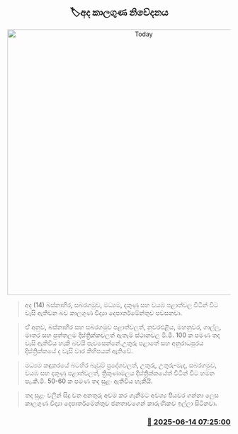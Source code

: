 <p align='center'><b><h2 align='center' title='Today's weather forecast'>🏷අද කාලගුණ නිවේදනය</h2></b></p>
<p align='center'><img src='https://helakuru.sgp1.cdn.digitaloceanspaces.com/esana/images/lib/weather-thumb-new-1[1].jpg' width='600' alt='Today's weather forecast'></p>

> අද (14) බස්නාහිර, සබරගමුව, මධ්‍යම, දකුණු සහ වයඹ පළාත්වල විටින් විට වැසි ඇතිවන බව කාලගුණ විද්‍යා දෙපාර්තමේන්තුව පවසනවා.

> ඒ් අනුව, බස්නාහිර සහ සබරගමුව පළාත්වලත්, නුවරඑළිය, මහනුවර, ගාල්ල, මාතර සහ පුත්තලම දිස්ත්‍රික්කවලත් ඇතැම් ස්ථානවල මි.මී. 100 ක පමණ තද වැසි ඇතිවිය හැකි බවයි පැවසෙන්නේ.‍උතුරු පළාතේ සහ අනුරාධපුරය දිස්ත්‍රික්කයේ ද වැසි වාර කිහිපයක් ඇතිවේ.

> මධ්‍යම කඳුකරයේ බටහිර බැවුම් ප්‍රදේශවලත්, උතුරු, උතුරු-මැද, සබරගමුව, වයඹ සහ දකුණු පළාත්වලත්, ත්‍රිකුණාමලය දිස්ත්‍රික්කයේත් විටින් විට හමන පැ.කි.මී. 50-60 ක පමණ තද සුළං ඇතිවිය හැකියි.

> තද සුළං වලින් සිදු වන අනතුරු අවම කර ගැනීමට අවශ්‍ය පියවර ගන්නා ලෙස කාලගුණ විද්‍යා දෙපාර්තමේන්තුව ජනතාවගෙන් කාරුණිකව ඉල්ලා සිටිනවා.



<h3 align='right'><a href='https://www.helakuru.lk/esana/p/110996/'>📅 2025-06-14 07:25:00</a></h3>
